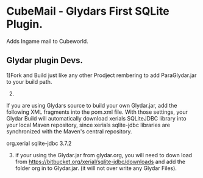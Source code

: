 CubeMail - Glydars First SQLite Plugin.
========================================

 Adds Ingame mail to Cubeworld.
 
 Glydar plugin Devs.
 -------------------
 1)Fork and Build just like any other Prodject rembering to add ParaGlydar.jar to your build path.
 
 
 2)
 If you are using Glydars source to build your own Glydar.jar, 
 add the following XML fragments into the pom.xml file. With those settings, 
 your Glydar Build will automatically download xerials SQLiteJDBC library into your local Maven repository, 
 since xerials sqlite-jdbc libraries are synchronized with the Maven's central repository.
 
<dependencies>
    <dependency>
      <groupId>org.xerial</groupId>
      <artifactId>sqlite-jdbc</artifactId>
      <version>3.7.2</version>
    </dependency>
</dependencies>
 
3) if your using the Glydar.jar from glydar.org, you will need to down load from 
https://bitbucket.org/xerial/sqlite-jdbc/downloads and add the folder org in to Glydar.jar.
(it will not over write any Glydar Files).
